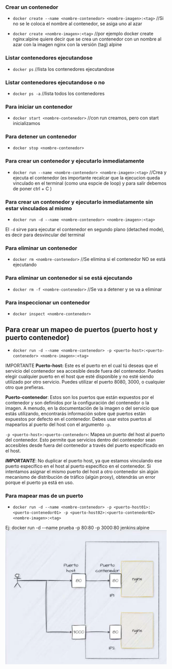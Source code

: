 ### Crear un contenedor
- `docker create --name <nombre-contenedor> <nombre-imagen>:<tag>` //Si no se le coloca el nombre al contenedor, se asiga uno al azar

- `docker create <nombre-imagen>:<tag>` //por ejemplo docker create nginx:alpine quiere decir que se crea un contenedor con un nombre al azar con la imagen nginx con la versión (tag) alpine

### Listar contenedores ejecutandose
- `docker ps` //lista los contenedores ejecutandose

### Listar contenedores ejecutandose o no 
- `docker ps -a` //lista todos los contenedores 

### Para iniciar un contenedor
- `docker start <nombre-contenedor>` //con run creamos, pero con start inicializamos

### Para detener un contenedor
- `docker stop <nombre-contenedor>`

### Para crear un contenedor y ejecutarlo inmediatamente
- `docker run --name <nombre-contenedor> <nombre-imagen>:<tag>` //Crea y ejecuta el contenedor (es importante recalcar que la ejecucion queda vinculado en el terminal (como una espcie de loop) y para salir debemos de poner ctrl + C )

### Para crear un contenedor y ejecutarlo inmediatamente sin estar vinculados al mismo
- `docker run -d --name <nombre-contenedor> <nombre-imagen>:<tag>` 
  
El `-d` sirve para ejecutar el contenedor en segundo plano (detached mode), es decir para desvincular del terminal

### Para eliminar un contenedor
- `docker rm <nombre-contenedor>` //Se elimina si el contenedor NO se está ejecutando

### Para eliminar un contenedor si se está ejecutando

- `docker rm -f <nombre-contenedor>` //Se va a detener y se va a eliminar

### Para inspeccionar un contenedor
- `docker inspect <nombre-contenedor>` 

## Para crear un mapeo de puertos (puerto host y puerto contenedor)

- `docker run -d --name <nombre-contenedor> -p <puerto-host>:<puerto-contenedor> <nombre-imagen>:<tag>`

IMPORTANTE
**Puerto-host:** Este es el puerto en el cual tú deseas que el servicio del contenedor sea accesible desde fuera del contenedor. Puedes elegir cualquier puerto en el host que esté disponible y no esté siendo utilizado por otro servicio. Puedes utilizar el puerto 8080, 3000, o cualquier otro que prefieras.

**Puerto-contenedor**: Estos son los puertos que están expuestos por el contenedor y son definidos por la configuración del contenedor o la imagen. A menudo, en la documentación de la imagen o del servicio que estás utilizando, encontrarás información sobre qué puertos están expuestos por defecto en el contenedor. Debes usar estos puertos al mapearlos al puerto del host con el argumento `-p`.

`-p <puerto-host>:<puerto-contenedor>`: Mapea un puerto del host al puerto del contenedor. Esto permite que servicios dentro del contenedor sean accesibles desde fuera del contenedor a través del puerto especificado en el host.

***IMPORTANTE***: No duplicar el puerto host, ya que estamos vinculando ese puerto específico en el host al puerto específico en el contenedor. Si intentamos asignar el mismo puerto del host a otro contenedor sin algún mecanismo de distribución de tráfico (algún proxy), obtendrás un error porque el puerto ya está en uso.


### Para mapear mas de un puerto

- `docker run -d --name <nombre-contenedor> -p <puerto-host01>:<puerto-contenedor01> -p <puerto-host02>:<puerto-contenedor02> <nombre-imagen>:<tag>`

Ej: docker run -d --name prueba -p 80:80 -p 3000:80 jenkins:alpine
![Alt text](images/image.png)


